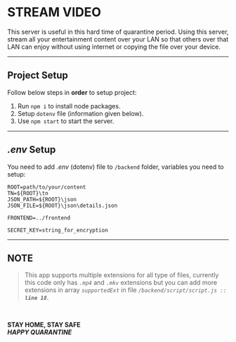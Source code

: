 # STREAM VIDEO

This server is useful in this hard time of quarantine period. Using this server, stream all your entertainment content over your LAN so that others over that LAN can enjoy without using internet or copying the file over your device.

---

## Project Setup

Follow below steps in **order** to setup project:

1. Run `npm i` to install node packages.
2. Setup `dotenv` file (information given below).
3. Use `npm start` to start the server.

---

## _.env_ Setup

You need to add _.env_ (dotenv) file to `/backend` folder, variables you need to setup:

```
ROOT=path/to/your/content
TN=${ROOT}\tn
JSON_PATH=${ROOT}\json
JSON_FILE=${ROOT}\json\details.json

FRONTEND=../frontend

SECRET_KEY=string_for_encryption
```

---

## NOTE

> This app supports multiple extensions for all type of files, currently this code only has _`.mp4`_ and _`.mkv`_ extensions but you can add more extensions in array _`supportedExt`_ in file _`/backend/script/script.js ::`_ **_`line 18`_**.

</br>

**STAY HOME, STAY SAFE** </br>
**_HAPPY QUARANTINE_**
